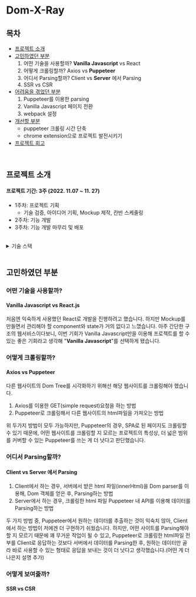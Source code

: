 # Dom-X-Ray


## 목차
- [프로젝트 소개](#프로젝트-소개)
- [고민하였던 부분](#고민하였던-부분)
  1. 어떤 기술을 사용할까? **Vanilla Javascript** vs React
  2. 어떻게 크롤링할까? Axios vs **Puppeteer**
  3. 어디서 Parsing할까? Client vs **Server** 에서 Parsing
  4. SSR vs CSR
- [어려움을 겪었던 부분](#어려움을-겪었던-부분)
  1. Puppeteer를 이용한 parsing
  2. Vanilla Javascript 페이지 전환
  3. webpack 설정
- [개선할 부분](#개선할-부분)
  - puppeteer 크롤링 시간 단축
  - chrome extension으로 프로젝트 발전시키기
- [프로젝트 회고](#프로젝트-회고)

<br>

## 프로젝트 소개

#### 프로젝트 기간: 3주 (2022. 11.07 ~ 11. 27)
  - 1주차: 프로젝트 기획
    - 기술 검증, 아이디어 기획, Mockup 제작, 칸반 스케줄링
  - 2주차: 기능 개발
  - 3주차: 기능 개발 마무리 및 배포

<br>

<details>
  <summary>기술 스택</summary>
    <li>vanilla javascript</li>
    <li>d3</li>
    <li>puppeteer</li>
    <li>webpack</li>
    <li>scss</li>
</details>

<br>

## 고민하였던 부분

### 어떤 기술을 사용할까?
#### **Vanilla Javascript** vs React.js
처음엔 익숙하게 사용했던 React로 개발을 진행하려고 했습니다. 하지만 Mockup를 만들면서 관리해야 할 component와 state가 거의 없다고 느꼈습니다. 아주 간단한 구조의 웹서비스이다보니, 이번 기회가 Vanilla Javascript만을 이용해 프로젝트를 할 수 있는 좋은 기회라고 생각해 "**Vanilla Javascript**"를 선택하게 됐습니다.

### 어떻게 크롤링할까?
#### Axios vs **Puppeteer**
다른 웹사이트의 Dom Tree를 시각화하기 위해선 해당 웹사이트를 크롤링해야 했습니다.

1. Axios를 이용한 GET(simple request)요청을 하는 방법
2. Puppeteer로 크롤링해서 다른 웹사이트의 html파일을 가져오는 방법

위 두가지 방법이 모두 가능하지만, Puppeteer의 경우, SPA로 된 페이지도 크롤링할 수 있기 때문에, 어떤 웹사이트를 크롤링할 지 모르는 프로젝트의 특성상, 더 넓은 범위를 커버할 수 있는 Puppeteer를 쓰는 게 더 낫다고 판단했습니다.

### 어디서 Parsing할까?
#### Client vs **Server** 에서 **Parsing**
1. Client에서 하는 경우, 서버에서 받은 html 파일(innerHtml)을 Dom parser를 이용해, Dom 객체를 얻은 후, Parsing하는 방법
2. Server에서 하는 경우, 크롤링한 html 파일 Puppeteer 내 API를 이용해 데이터를 Parsing하는 방법

두 가지 방법 중, Puppeteer에서 원하는 데이터를 추출하는 것이 익숙치 않아, Client에서 하는 방법이 저에겐 더 구현하기 쉬웠습니다. 하지만, 어떤 사이트를 Parsing해야 할 지 모르기 때문에 꽤 무거운 작업이 될 수 있고, Puppeteer로 크롤링한 html파일 전부를 Client로 응답하는 것보다 서버에서 데이터를 Parsing한 후, 원하는 데이터만 골라 바로 사용할 수 있는 형태로 응답을 보내는 것이 더 낫다고 생각했습니다.(어떤 게 더 나은지 설명 추가)

### 어떻게 보여줄까?
#### SSR vs **CSR**

